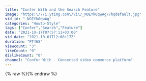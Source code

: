 ```yaml
---
title: "Confer With and the Search Feature"
image: "https:\/\/i.ytimg.com\/vi\/_NOEYk0qwAg\/hqdefault.jpg"
vid_id: "_NOEYk0qwAg"
categories: "Howto-Style"
tags: ["Confer","Search","Feature"]
date: "2021-10-17T07:57:11+03:00"
vid_date: "2021-10-01T12:08:17Z"
duration: "PT46S"
viewcount: "3"
likeCount: "0"
dislikeCount: "0"
channel: "Confer With - Connected video commerce platform"
---
```

{% raw %}{% endraw %}
